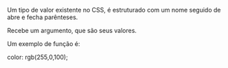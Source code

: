 Um tipo de valor existente no CSS, é estruturado com um nome seguido de abre e fecha parênteses.

Recebe um argumento, que são seus valores.

Um exemplo de função é:

color: rgb(255,0,100);
